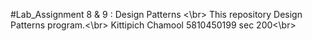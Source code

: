 #Lab_Assignment 8 & 9 : Design Patterns <\br>
This repository Design Patterns program.<\br>
Kittipich Chamool 5810450199 sec 200<\br>